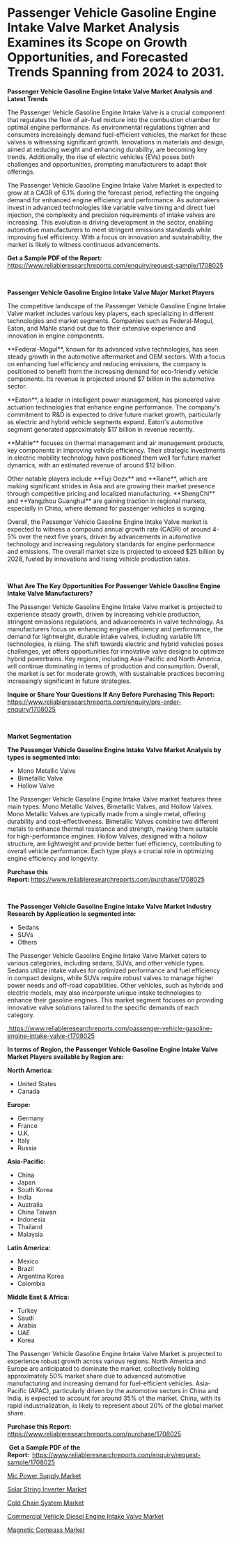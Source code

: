 <p><h1>Passenger Vehicle Gasoline Engine Intake Valve Market Analysis Examines its Scope on Growth Opportunities, and Forecasted Trends Spanning from 2024 to 2031.</h1></p><p><strong>Passenger Vehicle Gasoline Engine Intake Valve Market Analysis and Latest Trends</strong></p>
<p><p>The Passenger Vehicle Gasoline Engine Intake Valve is a crucial component that regulates the flow of air-fuel mixture into the combustion chamber for optimal engine performance. As environmental regulations tighten and consumers increasingly demand fuel-efficient vehicles, the market for these valves is witnessing significant growth. Innovations in materials and design, aimed at reducing weight and enhancing durability, are becoming key trends. Additionally, the rise of electric vehicles (EVs) poses both challenges and opportunities, prompting manufacturers to adapt their offerings.</p><p>The Passenger Vehicle Gasoline Engine Intake Valve Market is expected to grow at a CAGR of 6.1% during the forecast period, reflecting the ongoing demand for enhanced engine efficiency and performance. As automakers invest in advanced technologies like variable valve timing and direct fuel injection, the complexity and precision requirements of intake valves are increasing. This evolution is driving development in the sector, enabling automotive manufacturers to meet stringent emissions standards while improving fuel efficiency. With a focus on innovation and sustainability, the market is likely to witness continuous advancements.</p></p>
<p><strong>Get a Sample PDF of the Report:&nbsp;</strong> <a href="https://www.reliableresearchreports.com/enquiry/request-sample/1708025?utm_campaign=34&utm_medium=2&utm_source=Github&utm_content=ia&utm_term=07102024&utm_id=passenger-vehicle-gasoline-engine-intake-valve">https://www.reliableresearchreports.com/enquiry/request-sample/1708025</a></p>
<p>&nbsp;</p>
<p><strong>Passenger Vehicle Gasoline Engine Intake Valve Major Market Players</strong></p>
<p><p>The competitive landscape of the Passenger Vehicle Gasoline Engine Intake Valve market includes various key players, each specializing in different technologies and market segments. Companies such as Federal-Mogul, Eaton, and Mahle stand out due to their extensive experience and innovation in engine components. </p><p>**Federal-Mogul**, known for its advanced valve technologies, has seen steady growth in the automotive aftermarket and OEM sectors. With a focus on enhancing fuel efficiency and reducing emissions, the company is positioned to benefit from the increasing demand for eco-friendly vehicle components. Its revenue is projected around $7 billion in the automotive sector.</p><p>**Eaton**, a leader in intelligent power management, has pioneered valve actuation technologies that enhance engine performance. The company's commitment to R&D is expected to drive future market growth, particularly as electric and hybrid vehicle segments expand. Eaton's automotive segment generated approximately $17 billion in revenue recently.</p><p>**Mahle** focuses on thermal management and air management products, key components in improving vehicle efficiency. Their strategic investments in electric mobility technology have positioned them well for future market dynamics, with an estimated revenue of around $12 billion.</p><p>Other notable players include **Fuji Oozx** and **Rane**, which are making significant strides in Asia and are growing their market presence through competitive pricing and localized manufacturing. **ShengChi** and **Yangzhou Guanghui** are gaining traction in regional markets, especially in China, where demand for passenger vehicles is surging.</p><p>Overall, the Passenger Vehicle Gasoline Engine Intake Valve market is expected to witness a compound annual growth rate (CAGR) of around 4-5% over the next five years, driven by advancements in automotive technology and increasing regulatory standards for engine performance and emissions. The overall market size is projected to exceed $25 billion by 2028, fueled by innovations and rising vehicle production rates.</p></p>
<p>&nbsp;</p>
<p><strong>What Are The Key Opportunities For Passenger Vehicle Gasoline Engine Intake Valve Manufacturers?</strong></p>
<p><p>The Passenger Vehicle Gasoline Engine Intake Valve market is projected to experience steady growth, driven by increasing vehicle production, stringent emissions regulations, and advancements in valve technology. As manufacturers focus on enhancing engine efficiency and performance, the demand for lightweight, durable intake valves, including variable lift technologies, is rising. The shift towards electric and hybrid vehicles poses challenges, yet offers opportunities for innovative valve designs to optimize hybrid powertrains. Key regions, including Asia-Pacific and North America, will continue dominating in terms of production and consumption. Overall, the market is set for moderate growth, with sustainable practices becoming increasingly significant in future strategies.</p></p>
<p><strong>Inquire or Share Your Questions If Any Before Purchasing This Report:</strong> <a href="https://www.reliableresearchreports.com/enquiry/pre-order-enquiry/1708025?utm_campaign=34&utm_medium=2&utm_source=Github&utm_content=ia&utm_term=07102024&utm_id=passenger-vehicle-gasoline-engine-intake-valve">https://www.reliableresearchreports.com/enquiry/pre-order-enquiry/1708025</a></p>
<p>&nbsp;</p>
<p><strong>Market Segmentation</strong></p>
<p><strong>The Passenger Vehicle Gasoline Engine Intake Valve Market Analysis by types is segmented into:</strong></p>
<p><ul><li>Mono Metallic Valve</li><li>Bimetallic Valve</li><li>Hollow Valve</li></ul></p>
<p><p>The Passenger Vehicle Gasoline Engine Intake Valve market features three main types: Mono Metallic Valves, Bimetallic Valves, and Hollow Valves. Mono Metallic Valves are typically made from a single metal, offering durability and cost-effectiveness. Bimetallic Valves combine two different metals to enhance thermal resistance and strength, making them suitable for high-performance engines. Hollow Valves, designed with a hollow structure, are lightweight and provide better fuel efficiency, contributing to overall vehicle performance. Each type plays a crucial role in optimizing engine efficiency and longevity.</p></p>
<p><strong>Purchase this Report:&nbsp;</strong><a href="https://www.reliableresearchreports.com/purchase/1708025?utm_campaign=34&utm_medium=2&utm_source=Github&utm_content=ia&utm_term=07102024&utm_id=passenger-vehicle-gasoline-engine-intake-valve">https://www.reliableresearchreports.com/purchase/1708025</a></p>
<p>&nbsp;</p>
<p><strong>The Passenger Vehicle Gasoline Engine Intake Valve Market Industry Research by Application is segmented into:</strong></p>
<p><ul><li>Sedans</li><li>SUVs</li><li>Others</li></ul></p>
<p><p>The Passenger Vehicle Gasoline Engine Intake Valve Market caters to various categories, including sedans, SUVs, and other vehicle types. Sedans utilize intake valves for optimized performance and fuel efficiency in compact designs, while SUVs require robust valves to manage higher power needs and off-road capabilities. Other vehicles, such as hybrids and electric models, may also incorporate unique intake technologies to enhance their gasoline engines. This market segment focuses on providing innovative valve solutions tailored to the specific demands of each category.</p></p>
<p><a href="https://www.reliableresearchreports.com/passenger-vehicle-gasoline-engine-intake-valve-r1708025?utm_campaign=34&utm_medium=2&utm_source=Github&utm_content=ia&utm_term=07102024&utm_id=passenger-vehicle-gasoline-engine-intake-valve">&nbsp;https://www.reliableresearchreports.com/passenger-vehicle-gasoline-engine-intake-valve-r1708025</a></p>
<p><strong>In terms of Region, the Passenger Vehicle Gasoline Engine Intake Valve Market Players available by Region are:</strong></p>
<p>
    <p> <strong> North America: </strong>
        <ul>
            <li>United States</li>
            <li>Canada</li>
        </ul>
        </p> 
    <p> <strong> Europe: </strong>
        <ul>
            <li>Germany</li>
            <li>France</li>
            <li>U.K.</li>
            <li>Italy</li>
            <li>Russia</li>
        </ul>
        </p> 
    <p> <strong> Asia-Pacific: </strong>
        <ul>
            <li>China</li>
            <li>Japan</li>
            <li>South Korea</li>
            <li>India</li>
            <li>Australia</li>
            <li>China Taiwan</li>
            <li>Indonesia</li>
            <li>Thailand</li>
            <li>Malaysia</li>
        </ul>
        </p> 
    <p> <strong> Latin America: </strong>
        <ul>
            <li>Mexico</li>
            <li>Brazil</li>
            <li>Argentina Korea</li>
            <li>Colombia</li>
        </ul>
        </p> 
    <p> <strong> Middle East & Africa: </strong>
        <ul>
            <li>Turkey</li>
            <li>Saudi</li>
            <li>Arabia</li>
            <li>UAE</li>
            <li>Korea</li>
        </ul>
    </p>
    </p>
<p><p>The Passenger Vehicle Gasoline Engine Intake Valve Market is projected to experience robust growth across various regions. North America and Europe are anticipated to dominate the market, collectively holding approximately 50% market share due to advanced automotive manufacturing and increasing demand for fuel-efficient vehicles. Asia-Pacific (APAC), particularly driven by the automotive sectors in China and India, is expected to account for around 35% of the market. China, with its rapid industrialization, is likely to represent about 20% of the global market share.</p></p>
<p><strong>Purchase this Report: </strong><a href="https://www.reliableresearchreports.com/purchase/1708025?utm_campaign=34&utm_medium=2&utm_source=Github&utm_content=ia&utm_term=07102024&utm_id=passenger-vehicle-gasoline-engine-intake-valve">https://www.reliableresearchreports.com/purchase/1708025</a></p>
<p>&nbsp;<strong>Get a Sample PDF of the Report:&nbsp;&nbsp;</strong><a href="https://www.reliableresearchreports.com/enquiry/request-sample/1708025?utm_campaign=34&utm_medium=2&utm_source=Github&utm_content=ia&utm_term=07102024&utm_id=passenger-vehicle-gasoline-engine-intake-valve">https://www.reliableresearchreports.com/enquiry/request-sample/1708025</a></p>
<p><strong></strong></p>
<p><p><a href="https://issuu.com/reportprime-2/docs/mic-power-supply-market-size-2030.p_09145f183355b8?utm_campaign=34&utm_medium=2&utm_source=Github&utm_content=ia&utm_term=07102024&utm_id=passenger-vehicle-gasoline-engine-intake-valve">Mic Power Supply Market</a></p><p><a href="https://issuu.com/reportprime-2/docs/solar-string-inverter-market-size-2_2ab11baddd8f96?utm_campaign=34&utm_medium=2&utm_source=Github&utm_content=ia&utm_term=07102024&utm_id=passenger-vehicle-gasoline-engine-intake-valve">Solar String Inverter Market</a></p><p><a href="https://www.linkedin.com/pulse/investment-opportunities-cold-chain-system-sector-risk-analysis-2912e?utm_campaign=34&utm_medium=2&utm_source=Github&utm_content=ia&utm_term=07102024&utm_id=passenger-vehicle-gasoline-engine-intake-valve">Cold Chain System Market</a></p><p><a href="https://github.com/HobertDavis43/Market-Research-Report-List-1/blob/main/commercial-vehicle-diesel-engine-intake-valve-market.md?utm_campaign=34&utm_medium=2&utm_source=Github&utm_content=ia&utm_term=07102024&utm_id=passenger-vehicle-gasoline-engine-intake-valve">Commercial Vehicle Diesel Engine Intake Valve Market</a></p><p><a href="https://www.linkedin.com/pulse/unveiling-market-trends-global-magnetic-compass-growth-rphie?utm_campaign=34&utm_medium=2&utm_source=Github&utm_content=ia&utm_term=07102024&utm_id=passenger-vehicle-gasoline-engine-intake-valve">Magnetic Compass Market</a></p></p>